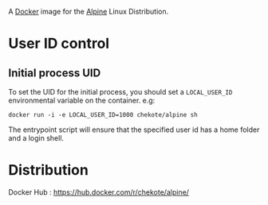 A [Docker](https://www.docker.com) image for the [Alpine](https://alpinelinux.org/)
Linux Distribution.

# User ID control

## Initial process UID

To set the UID for the initial process, you should set a `LOCAL_USER_ID` environmental variable on the container. e.g:

    docker run -i -e LOCAL_USER_ID=1000 chekote/alpine sh

The entrypoint script will ensure that the specified user id has a home folder and a login shell.

# Distribution

Docker Hub : https://hub.docker.com/r/chekote/alpine/

